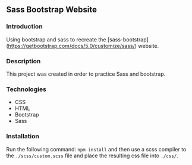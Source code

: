 ## Sass Bootstrap Website

### Introduction

Using bootstrap and sass to recreate the [sass-bootstrap] (https://getbootstrap.com/docs/5.0/customize/sass/) website.

### Description

This project was created in order to practice Sass and bootstrap.

### Technologies

 - CSS
 - HTML
 - Bootstrap
 - Sass

### Installation

Run the following command:
`npm install`
and then use a scss compiler to the `./scss/custom.scss` file and place the resulting css file into `./css/`.

